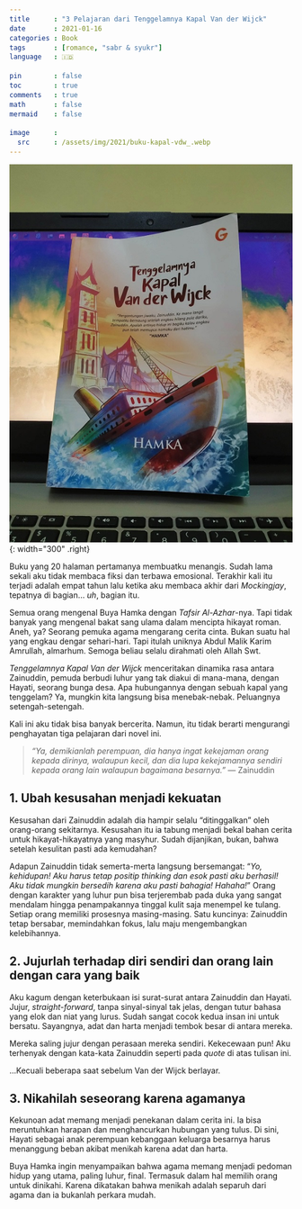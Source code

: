 ```yaml
---
title      : "3 Pelajaran dari Tenggelamnya Kapal Van der Wijck"
date       : 2021-01-16
categories : Book
tags       : [romance, "sabr & syukr"]
language   : 🇮🇩

pin        : false
toc        : true
comments   : true
math       : false
mermaid    : false

image      :
  src      : /assets/img/2021/buku-kapal-vdw_.webp
---
```


![](/assets/img/2021/buku-kapal-vdw.jpg){: width="300" .right}

Buku yang 20 halaman pertamanya membuatku menangis. Sudah lama sekali aku tidak membaca fiksi dan terbawa emosional. Terakhir kali itu terjadi adalah empat tahun lalu ketika aku membaca akhir dari _Mockingjay_, tepatnya di bagian… _uh_, bagian itu.

Semua orang mengenal Buya Hamka dengan _Tafsir Al-Azhar_-nya. Tapi tidak banyak yang mengenal bakat sang ulama dalam mencipta hikayat roman. Aneh, ya? Seorang pemuka agama mengarang cerita cinta. Bukan suatu hal yang engkau dengar sehari-hari. Tapi itulah uniknya Abdul Malik Karim Amrullah, almarhum. Semoga beliau selalu dirahmati oleh Allah Swt.

_Tenggelamnya Kapal Van der Wijck_ menceritakan dinamika rasa antara Zainuddin, pemuda berbudi luhur yang tak diakui di mana-mana, dengan Hayati, seorang bunga desa. Apa hubungannya dengan sebuah kapal yang tenggelam? Ya, mungkin kita langsung bisa menebak-nebak. Peluangnya setengah-setengah.

Kali ini aku tidak bisa banyak bercerita. Namun, itu tidak berarti mengurangi penghayatan tiga pelajaran dari novel ini.

> _“Ya, demikianlah perempuan, dia hanya ingat kekejaman orang kepada dirinya, walaupun kecil, dan dia lupa kekejamannya sendiri kepada orang lain walaupun bagaimana besarnya.”_ — Zainuddin

## 1. Ubah kesusahan menjadi kekuatan

Kesusahan dari Zainuddin adalah dia hampir selalu “ditinggalkan” oleh orang-orang sekitarnya. Kesusahan itu ia tabung menjadi bekal bahan cerita untuk hikayat-hikayatnya yang masyhur. Sudah dijanjikan, bukan, bahwa setelah kesulitan pasti ada kemudahan?

Adapun Zainuddin tidak semerta-merta langsung bersemangat: “_Yo, kehidupan! Aku harus tetap positip thinking dan esok pasti aku berhasil! Aku tidak mungkin bersedih karena aku pasti bahagia! Hahaha!_” Orang dengan karakter yang luhur pun bisa terjerembab pada duka yang sangat mendalam hingga penampakannya tinggal kulit saja menempel ke tulang. Setiap orang memiliki prosesnya masing-masing. Satu kuncinya: Zainuddin tetap bersabar, memindahkan fokus, lalu maju mengembangkan kelebihannya.

## 2. Jujurlah terhadap diri sendiri dan orang lain dengan cara yang baik

Aku kagum dengan keterbukaan isi surat-surat antara Zainuddin dan Hayati. Jujur, _straight-forward_, tanpa sinyal-sinyal tak jelas, dengan tutur bahasa yang elok dan niat yang lurus. Sudah sangat cocok kedua insan ini untuk bersatu. Sayangnya, adat dan harta menjadi tembok besar di antara mereka.

Mereka saling jujur dengan perasaan mereka sendiri. Kekecewaan pun! Aku terhenyak dengan kata-kata Zainuddin seperti pada _quote_ di atas tulisan ini.

…Kecuali beberapa saat sebelum Van der Wijck berlayar.

## 3. Nikahilah seseorang karena agamanya

Kekunoan adat memang menjadi penekanan dalam cerita ini. Ia bisa meruntuhkan harapan dan menghancurkan hubungan yang tulus. Di sini, Hayati sebagai anak perempuan kebanggaan keluarga besarnya harus menanggung beban akibat menikah karena adat dan harta.

Buya Hamka ingin menyampaikan bahwa agama memang menjadi pedoman hidup yang utama, paling luhur, final. Termasuk dalam hal memilih orang untuk dinikahi. Karena dikatakan bahwa menikah adalah separuh dari agama dan ia bukanlah perkara mudah.